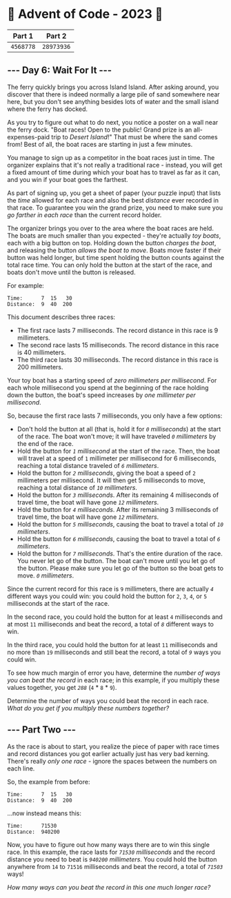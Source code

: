 # 🎄 Advent of Code - 2023 🎄
| Part 1 | Part 2 |
| ------ | ------ |
| `4568778` | `28973936` |

<h2>--- Day 6: Wait For It ---</h2><p>The ferry quickly brings you across Island Island. After asking around, you discover that there is indeed normally a large pile of sand somewhere near here, but you don't see anything besides lots of water and the small island where the ferry has docked.</p>
<p>As you try to figure out what to do next, you notice a poster on a wall near the ferry dock. "Boat races! Open to the public! Grand prize is an all-expenses-paid trip to <em>Desert Island</em>!" That must be where the sand comes from! Best of all, the boat races are starting in just a few minutes.</p>
<p>You manage to sign up as a competitor in the boat races just in time. The organizer explains that it's not really a traditional race - instead, you will get a fixed amount of time during which your boat has to travel as far as it can, and you win if your boat goes the farthest.</p>
<p>As part of signing up, you get a sheet of paper (your puzzle input) that lists the <em>time</em> allowed for each race and also the best <em>distance</em> ever recorded in that race. To guarantee you win the grand prize, you need to make sure you <em>go farther in each race</em> than the current record holder.</p>
<p>The organizer brings you over to the area where the boat races are held. The boats are much smaller than you expected - they're actually <em>toy boats</em>, each with a big button on top. Holding down the button <em>charges the boat</em>, and releasing the button <em>allows the boat to move</em>. Boats move faster if their button was held longer, but time spent holding the button counts against the total race time. You can only hold the button at the start of the race, and boats don't move until the button is released.</p>
<p>For example:</p>
<pre><code>Time:      7  15   30
Distance:  9  40  200
</code></pre>
<p>This document describes three races:</p>
<ul>
<li>The first race lasts 7 milliseconds. The record distance in this race is 9 millimeters.</li>
<li>The second race lasts 15 milliseconds. The record distance in this race is 40 millimeters.</li>
<li>The third race lasts 30 milliseconds. The record distance in this race is 200 millimeters.</li>
</ul>
<p>Your toy boat has a starting speed of <em>zero millimeters per millisecond</em>. For each whole millisecond you spend at the beginning of the race holding down the button, the boat's speed increases by <em>one millimeter per millisecond</em>.</p>
<p>So, because the first race lasts 7 milliseconds, you only have a few options:</p>
<ul>
<li>Don't hold the button at all (that is, hold it for <em><code>0</code> milliseconds</em>) at the start of the race. The boat won't move; it will have traveled <em><code>0</code> millimeters</em> by the end of the race.</li>
<li>Hold the button for <em><code>1</code> millisecond</em> at the start of the race. Then, the boat will travel at a speed of <code>1</code> millimeter per millisecond for 6 milliseconds, reaching a total distance traveled of <em><code>6</code> millimeters</em>.</li>
<li>Hold the button for <em><code>2</code> milliseconds</em>, giving the boat a speed of <code>2</code> millimeters per millisecond. It will then get 5 milliseconds to move, reaching a total distance of <em><code>10</code> millimeters</em>.</li>
<li>Hold the button for <em><code>3</code> milliseconds</em>. After its remaining 4 milliseconds of travel time, the boat will have gone <em><code>12</code> millimeters</em>.</li>
<li>Hold the button for <em><code>4</code> milliseconds</em>. After its remaining 3 milliseconds of travel time, the boat will have gone <em><code>12</code> millimeters</em>.</li>
<li>Hold the button for <em><code>5</code> milliseconds</em>, causing the boat to travel a total of <em><code>10</code> millimeters</em>.</li>
<li>Hold the button for <em><code>6</code> milliseconds</em>, causing the boat to travel a total of <em><code>6</code> millimeters</em>.</li>
<li>Hold the button for <em><code>7</code> milliseconds</em>. That's the entire duration of the race. You never let go of the button. The boat can't move until you let go of the button. Please make sure you let go of the button so the boat gets to move. <em><code>0</code> millimeters</em>.</li>
</ul>
<p>Since the current record for this race is <code>9</code> millimeters, there are actually <code><em>4</em></code> different ways you could win: you could hold the button for <code>2</code>, <code>3</code>, <code>4</code>, or <code>5</code> milliseconds at the start of the race.</p>
<p>In the second race, you could hold the button for at least <code>4</code> milliseconds and at most <code>11</code> milliseconds and beat the record, a total of <code><em>8</em></code> different ways to win.</p>
<p>In the third race, you could hold the button for at least <code>11</code> milliseconds and no more than <code>19</code> milliseconds and still beat the record, a total of <code><em>9</em></code> ways you could win.</p>
<p>To see how much margin of error you have, determine the <em>number of ways you can beat the record</em> in each race; in this example, if you multiply these values together, you get <code><em>288</em></code> (<code>4</code> * <code>8</code> * <code>9</code>).</p>
<p>Determine the number of ways you could beat the record in each race. <em>What do you get if you multiply these numbers together?</em></p>

<h2 id="part2">--- Part Two ---</h2><p>As the race is about to start, you realize the piece of paper with race times and record distances you got earlier actually just has <span title="Keming!">very bad</span> kerning. There's really <em>only one race</em> - ignore the spaces between the numbers on each line.</p>
<p>So, the example from before:</p>
<pre><code>Time:      7  15   30
Distance:  9  40  200
</code></pre>
<p>...now instead means this:</p>
<pre><code>Time:      71530
Distance:  940200
</code></pre>
<p>Now, you have to figure out how many ways there are to win this single race. In this example, the race lasts for <em><code>71530</code> milliseconds</em> and the record distance you need to beat is <em><code>940200</code> millimeters</em>. You could hold the button anywhere from <code>14</code> to <code>71516</code> milliseconds and beat the record, a total of <code><em>71503</em></code> ways!</p>
<p><em>How many ways can you beat the record in this one much longer race?</em></p>
